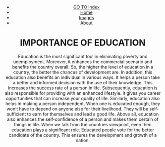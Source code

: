
<!doctype html>
<html lang="en">
 <head> 
  <meta name="viewport" content="width=device-width" intial-scale="1.0"> 
  <meta charset="utf-8"> 
  <title>MY COOL SITE</title> 
 </head> 
 <body> 
  <header> 
   <nav> 
    <ul> 
     <li><a href="#index">GO TO Index</a></li> 
     <li><a href="/storage/emulated/0/Dcoder/1home.html">Home</a></li> 
     <li><a href="/storage/emulated/0/Dcoder/images.html">Images</a></li> 
     <li><a href="/storage/emulated/0/Dcoder/about.html">About</a></li> 
    </ul> 
   </nav> 
   <div id="index"> 
    <h1>IMPORTANCE OF EDUCATION</h1> 
    <p> Education is the most significant tool in eliminating poverty and unemployment. Moreover, it enhances the commercial scenario and benefits the country overall. So, the higher the level of education in a country, the better the chances of development are. In addition, this education also benefits an individual in various ways. It helps a person take a better and informed decision with the use of their knowledge. This increases the success rate of a person in life. Subsequently, education is also responsible for providing with an enhanced lifestyle. It gives you career opportunities that can increase your quality of life. Similarly, education also helps in making a person independent. When one is educated enough, they won’t have to depend on anyone else for their livelihood. They will be self-sufficient to earn for themselves and lead a good life. Above all, education also enhances the self-confidence of a person and makes them certain of things in life. When we talk from the countries viewpoint, even then education plays a significant role. Educated people vote for the better candidate of the country. This ensures the development and growth of a nation.</p> 
   </div> 
  </header> 
 </body>
</html>
